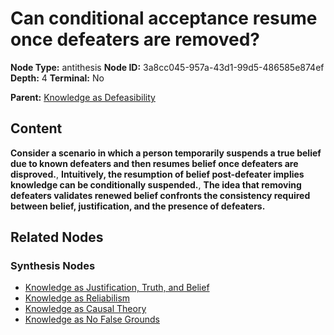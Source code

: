 # Can conditional acceptance resume once defeaters are removed?

**Node Type:** antithesis
**Node ID:** 3a8cc045-957a-43d1-99d5-486585e874ef
**Depth:** 4
**Terminal:** No

**Parent:** [Knowledge as Defeasibility](knowledge-as-defeasibility-synthesis-4569c5fc-c7cc-4b76-b293-2cc741ab824e.md)

## Content

**Consider a scenario in which a person temporarily suspends a true belief due to known defeaters and then resumes belief once defeaters are disproved.**, **Intuitively, the resumption of belief post-defeater implies knowledge can be conditionally suspended.**, **The idea that removing defeaters validates renewed belief confronts the consistency required between belief, justification, and the presence of defeaters.**

## Related Nodes

### Synthesis Nodes

- [Knowledge as Justification, Truth, and Belief](knowledge-as-justification-truth-and-belief-synthesis-94410c5d-34ee-41aa-98a0-204f9460fd20.md)
- [Knowledge as Reliabilism](knowledge-as-reliabilism-synthesis-e44905a0-8db8-4c4c-a564-0c376b98ad7c.md)
- [Knowledge as Causal Theory](knowledge-as-causal-theory-synthesis-f639320c-a0b1-4dc6-89ae-a9f08a406ea3.md)
- [Knowledge as No False Grounds](knowledge-as-no-false-grounds-synthesis-22bdd2c1-bfac-49b7-9dd7-f7c7d1591ee8.md)

